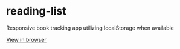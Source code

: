 # reading-list
Responsive book tracking app utilizing localStorage when available

[View in browser](https://johnrix.dev/list)
